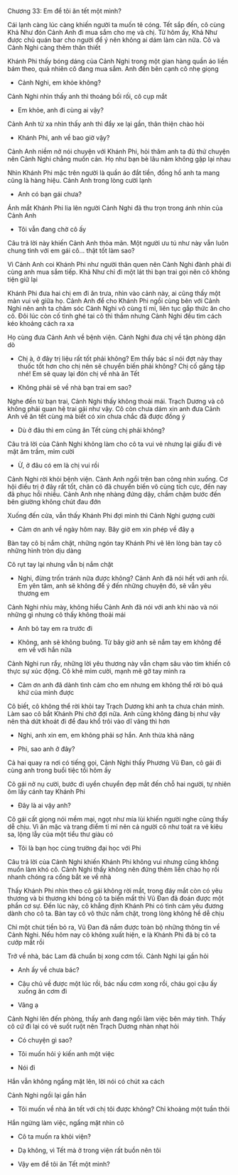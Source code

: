 




Chương 33: Em để tôi ăn tết một mình?

Cái lạnh càng lúc càng khiến người ta muốn tê cóng. Tết sắp đến, cô cùng Khả Như đón Cảnh Anh đi mua sắm cho mẹ và chị. Từ hôm ấy, Khả Như được chủ quán bar cho người để ý nên không ai dám làm càn nữa. Cô và Cảnh Nghi càng thêm thân thiết

Khánh Phi thấy bóng dáng của Cảnh Nghi trong một gian hàng quần áo liền bám theo, quả nhiên cô đang mua sắm. Anh đến bên cạnh cô nhẹ giọng

- Cảnh Nghi, em khỏe không?

Cảnh Nghi nhìn thấy anh thì thoáng bối rối, cô cụp mắt

- Em khỏe, anh đi cùng ai vậy?

Cảnh Anh từ xa nhìn thấy anh thì đẩy xe lại gần, thân thiện chào hỏi

- Khánh Phi, anh về bao giờ vậy?

Cảnh Anh niềm nở nói chuyện với Khánh Phi, hỏi thăm anh ta đủ thứ chuyện nên Cảnh Nghi chẳng muốn cản. Họ như bạn bè lâu năm không gặp lại nhau

Nhìn Khánh Phi mặc trên người là quần áo đắt tiền, đồng hồ anh ta mang cũng là hàng hiệu. Cảnh Anh trong lòng cười lạnh

- Anh có bạn gái chưa?

Ánh mắt Khánh Phi lia lên người Cảnh Nghi đã thu trọn trong ánh nhìn của Cảnh Anh

- Tôi vẫn đang chờ cô ấy

Câu trả lời này khiến Cảnh Anh thỏa mãn. Một người ưu tú như này vẫn luôn chung tình với em gái cô... thật tốt làm sao?

Vì Cảnh Anh coi Khánh Phi như người thân quen nên Cảnh Nghi đành phải đi cùng anh mua sắm tiếp. Khả Như chỉ đi một lát thì bạn trai gọi nên cô không tiện giữ lại

Khánh Phi đưa hai chị em đi ăn trưa, nhìn vào cảnh này, ai cũng thấy một màn vui vẻ giữa họ. Cảnh Anh để cho Khánh Phi ngồi cùng bên với Cảnh Nghi nên anh ta chăm sóc Cảnh Nghi vô cùng tỉ mỉ, liên tục gắp thức ăn cho cô. Đôi lúc còn cố tình ghé tai cô thì thầm nhưng Cảnh Nghi đều tìm cách kéo khoảng cách ra xa

Họ cùng đưa Cảnh Anh về bệnh viện. Cảnh Nghi đưa chị về tận phòng dặn dò

- Chị à, ở đây trị liệu rất tốt phải không? Em thấy bác sĩ nói đợt này thay thuốc tốt hơn cho chị nên sẽ chuyển biến phải không? Chị cố gắng tập nhé! Em sẽ quay lại đón chị về nhà ăn Tết

- Không phải sẽ về nhà bạn trai em sao?

Nghe đến từ bạn trai, Cảnh Nghi thấy không thoải mái. Trạch Dương và cô không phải quan hệ trai gái như vậy. Cô còn chưa dám xin anh đưa Cảnh Anh về ăn tết cùng mà biết có xin chưa chắc đã được đồng ý

- Dù ở đâu thì em cũng ăn Tết cùng chị phải không?

Câu trả lời của Cảnh Nghi không làm cho cô ta vui vẻ nhưng lại giấu đi vẻ mặt âm trầm, mỉm cười

- Ừ, ở đâu có em là chị vui rồi

Cảnh Nghi rời khỏi bệnh viện. Cảnh Anh ngồi trên ban công nhìn xuống. Cơ hội điều trị ở đây rất tốt, chân cô đã chuyển biến vô cùng tích cực, đến nay đã phục hồi nhiều. Cảnh Anh nhẹ nhàng đứng dậy, chầm chậm bước đến bên giường không chút đau đớn

Xuống đến cửa, vẫn thấy Khánh Phi đợi mình thì Cảnh Nghi gượng cười

- Cảm ơn anh về ngày hôm nay. Bây giờ em xin phép về đây ạ

Bàn tay cô bị nắm chặt, những ngón tay Khánh Phi vẽ lên lòng bàn tay cô những hình tròn dịu dàng

Cô rụt tay lại nhưng vẫn bị nắm chặt

- Nghi, đừng trốn tránh nữa được không? Cảnh Anh đã nói hết với anh rồi. Em yên tâm, anh sẽ không để ý đến những chuyện đó, sẽ vẫn yêu thương em

Cảnh Nghi nhíu mày, không hiểu Cảnh Anh đã nói với anh khi nào và nói những gì nhưng cô thấy không thoải mái

- Anh bỏ tay em ra trước đi

- Không, anh sẽ không buông. Từ bây giờ anh sẽ nắm tay em không để em về với hắn nữa

Cảnh Nghi run rẩy, những lời yêu thương này vẫn chạm sâu vào tim khiến cô thực sự xúc động. Cô khẽ mỉm cười, mạnh mẽ gỡ tay mình ra

- Cảm ơn anh đã dành tình cảm cho em nhưng em không thể rời bỏ quá khứ của mình được

Cô biết, cô không thể rời khỏi tay Trạch Dương khi anh ta chưa chán mình. Làm sao cô bắt Khánh Phi chờ đợi nữa. Anh cũng không đáng bị như vậy nên thà dứt khoát đi để đau khổ trôi vào dĩ vãng thì hơn

- Nghi, anh xin em, em không phải sợ hắn. Anh thừa khả năng

- Phi, sao anh ở đây?

Cả hai quay ra nơi có tiếng gọi, Cảnh Nghi thấy Phương Vũ Đan, cô gái đi cùng anh trong buổi tiệc tối hôm ấy

Cô gái nở nụ cười, bước đi uyển chuyển đẹp mắt đến chỗ hai người, tự nhiên ôm lấy cánh tay Khánh Phi

- Đây là ai vậy anh?

Cô gái cất giọng nói mềm mại, ngọt như mía lùi khiến người nghe cũng thấy dễ chịu. Vì ăn mặc và trang điểm tỉ mỉ nên cả người cô như toát ra vẻ kiêu sa, lộng lẫy của một tiểu thư giàu có

- Tôi là bạn học cùng trường đại học với Phi

Câu trả lời của Cảnh Nghi khiến Khánh Phi không vui nhưng cũng không muốn làm khó cô. Cảnh Nghi thấy không nên đứng thêm liền chào họ rồi nhanh chóng ra cổng bắt xe về nhà

Thấy Khánh Phi nhìn theo cô gái không rời mắt, trong đáy mắt còn có yêu thương và bi thương khi bóng cô ta biến mất thì Vũ Đan đã đoán được một phần cơ sự. Đến lúc này, cô khẳng định Khánh Phi có tình cảm yêu đương dành cho cô ta. Bàn tay cô vô thức nắm chặt, trong lòng không hề dễ chịu

Chỉ một chút tiền bỏ ra, Vũ Đan đã nắm được toàn bộ những thông tin về Cảnh Nghi. Nếu hôm nay cô không xuất hiện, e là Khánh Phi đã bị cô ta cướp mất rồi

Trở về nhà, bác Lam đã chuẩn bị xong cơm tối. Cảnh Nghi lại gần hỏi

- Anh ấy về chưa bác?

- Cậu chủ về được một lúc rồi, bác nấu cơm xong rồi, cháu gọi cậu ấy xuống ăn cơm đi

- Vâng ạ

Cảnh Nghi lên đến phòng, thấy anh đang ngồi làm việc bên máy tính. Thấy cô cứ đi lại có vẻ suốt ruột nên Trạch Dương nhàn nhạt hỏi

- Có chuyện gì sao?

- Tôi muốn hỏi ý kiến anh một việc

- Nói đi

Hắn vẫn không ngẩng mặt lên, lời nói có chút xa cách

Cảnh Nghi ngồi lại gần hắn

- Tôi muốn về nhà ăn tết với chị tôi được không? Chỉ khoảng một tuần thôi

Hắn ngừng làm việc, ngẩng mặt nhìn cô

- Cô ta muốn ra khỏi viện?

- Dạ không, vì Tết mà ở trong viện rất buồn nên tôi

- Vậy em để tôi ăn Tết một mình?




